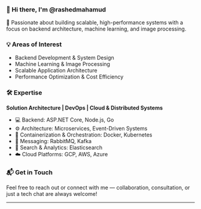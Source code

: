 ### 👋 Hi there, I'm @rashedmahamud

🚀 Passionate about building scalable, high-performance systems with a focus on backend architecture, machine learning, and image processing.

### 💡 Areas of Interest
- Backend Development & System Design  
- Machine Learning & Image Processing  
- Scalable Application Architecture  
- Performance Optimization & Cost Efficiency  

### 🛠️ Expertise
**Solution Architecture | DevOps | Cloud & Distributed Systems**

- 💻 Backend: ASP.NET Core, Node.js, Go  
- ⚙️ Architecture: Microservices, Event-Driven Systems  
- 🐳 Containerization & Orchestration: Docker, Kubernetes  
- 📡 Messaging: RabbitMQ, Kafka  
- 🔎 Search & Analytics: Elasticsearch  
- ☁️ Cloud Platforms: GCP, AWS, Azure  

### 📬 Get in Touch
Feel free to reach out or connect with me — collaboration, consultation, or just a tech chat are always welcome!

---

<!---
rashedmahamud/rashedmahamud is a ✨ special ✨ repository because its `README.md` (this file) appears on your GitHub profile.
You can click the Preview link to take a look at your changes.
--->
